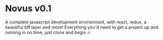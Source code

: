 # Novus v0.1
A complete javascript development environment, with react, redux, a beautiful bff layer and more!
Everything you'd need to get a project up and running in no time, just clone and begin 🔥
